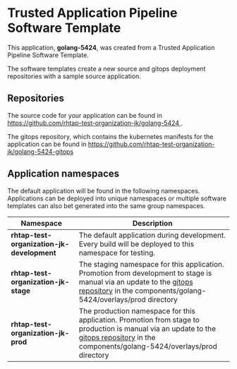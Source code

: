 # Trusted Application Pipeline Software Template

This application, **golang-5424**, was created from a Trusted Application Pipeline Software Template.

The software templates create a new source and gitops deployment repositories with a sample source application. 

## Repositories

The source code for your application can be found in [https://github.com/rhtap-test-organization-jk/golang-5424 ](https://github.com/rhtap-test-organization-jk/golang-5424 ).
 
The gitops repository, which contains the kubernetes manifests for the application can be found in 
[https://github.com/rhtap-test-organization-jk/golang-5424-gitops ](https://github.com/rhtap-test-organization-jk/golang-5424-gitops ) 

## Application namespaces 

The default application will be found in the following namespaces. Applications can be deployed into unique namespaces or multiple software templates can also bet generated into the same group namespaces.  

|  Namespace   |  Description   |  
| -------- | -------- |   
| **rhtap-test-organization-jk-development** | The default application during development. Every build will be deployed to this namespace for testing. | 
| **rhtap-test-organization-jk-stage** | The staging namespace for this application. Promotion from development to stage is manual via an update to the [gitops repository](https://github.com/rhtap-test-organization-jk/golang-5424-gitops ) in the components/golang-5424/overlays/prod directory |  
| **rhtap-test-organization-jk-prod** | The production namespace for this application. Promotion from stage to production is manual via an update to the [gitops repository](https://github.com/rhtap-test-organization-jk/golang-5424-gitops ) in the components/golang-5424/overlays/prod directory | 